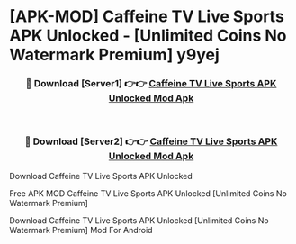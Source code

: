 # [APK-MOD] Caffeine TV  Live Sports APK Unlocked - [Unlimited Coins No Watermark Premium] y9yej



<div align="center">
<h3>🔴 Download [Server1] 👉👉 <a href="https://momento.my/?title=Caffeine_TV__Live_Sports_APK_Unlocked">Caffeine TV  Live Sports APK Unlocked Mod Apk</a></h3><br>

<h3>🔴 Download [Server2] 👉👉 <a href="https://momento.my/?title=Caffeine_TV__Live_Sports_APK_Unlocked">Caffeine TV  Live Sports APK Unlocked Mod Apk</a></h3>
</div>



Download Caffeine TV  Live Sports APK Unlocked 

Free APK MOD Caffeine TV  Live Sports APK Unlocked [Unlimited Coins No Watermark Premium]

Download Caffeine TV  Live Sports APK Unlocked [Unlimited Coins No Watermark Premium] Mod For Android
